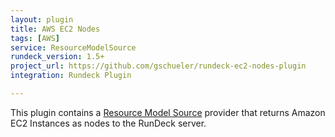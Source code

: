 ```yaml
---
layout: plugin
title: AWS EC2 Nodes
tags: [AWS]
service: ResourceModelSource
rundeck_version: 1.5+
project_url: https://github.com/gschueler/rundeck-ec2-nodes-plugin
integration: Rundeck Plugin

---
```


This plugin contains a <a href="http://rundeck.org/docs/manual/plugins.html#resource-model-source-plugins">Resource Model Source</a> provider that returns Amazon EC2 Instances as nodes to the RunDeck server.

